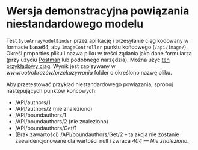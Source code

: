 # <a name="custom-model-binding-demo"></a>Wersja demonstracyjna powiązania niestandardowego modelu

Test `ByteArrayModelBinder` przez aplikację i przesyłanie ciąg kodowany w formacie base64, aby `ImageController` punktu końcowego (`/api/image/`). Określ proparties pliku i nazwa pliku w treści żądania jako dane formularza (przy użyciu [Postman](https://www.getpostman.com/) lub podobnego narzędzia). Można użyć [ten przykładowy ciąg](Base64String.txt). Wynik jest zapisywany w *wwwroot/obrazów/przekazywania* folder o określono nazwę pliku.

Aby przetestować przykład niestandardowego powiązania, spróbuj następujących punktów końcowych:

* /API/authors/1
* /API/authors/2 (nie znaleziono)
* /API/boundauthors/1
* /API/boundauthors/2 (nie znaleziono)
* /API/boundauthors/Get/1
* (Brak zawartości) /API/boundauthors/Get/2 &ndash; ta akcja nie zostanie zaewidencjonowane dla wartości null i zwraca *404 — Nie znaleziono*.
